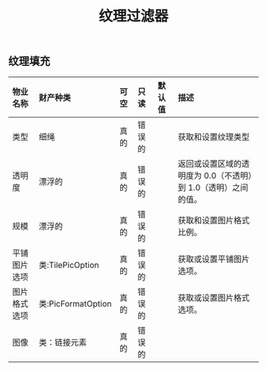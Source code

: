 ﻿---
title: 纹理过滤器
second_title: Aspose.Cells Cloud Documen
type: docs
url: /zh/specification/model/texturefill/
description: Aspose.Cells 云模型规范：TextureFill。轻松处理 Excel 和其他电子表格文档，具有打开、生成、编辑、拆分、合并、比较和转换等功能
weight: 50
---
## **纹理填充**

 

|物业名称|财产种类|可空|只读|默认值|描述|
|:- |:- |:- |:- |:- |:- |
|类型|细绳|真的|错误的||获取和设置纹理类型|
|透明度|漂浮的|真的|错误的||返回或设置区域的透明度为 0.0（不透明）到 1.0（透明）之间的值。|
|规模|漂浮的|真的|错误的||获取和设置图片格式比例。|
|平铺图片选项|类:TilePicOption|真的|错误的||获取或设置平铺图片选项。|
|图片格式选项|类:PicFormatOption|真的|错误的||获取或设置图片格式选项。|
|图像|类：链接元素|真的|错误的|||

